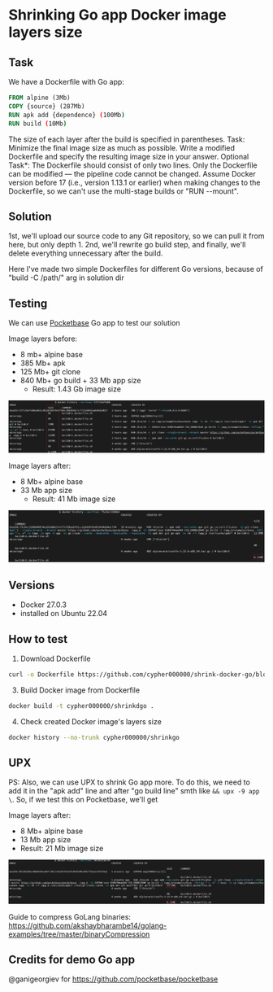 # Shrinking Go app Docker image layers size 


## Task
We have a Dockerfile with Go app:
``` Dockerfile
FROM alpine (3Mb)
COPY {source} (287Mb)
RUN apk add {dependence} (100Mb)
RUN build (10Mb)
```
The size of each layer after the build is specified in parentheses.
Task: Minimize the final image size as much as possible. Write a modified Dockerfile and specify the resulting image size in your answer.
Optional Task*: The Dockerfile should consist of only two lines.
Only the Dockerfile can be modified — the pipeline code cannot be changed.
Assume Docker version before 17 (i.e., version 1.13.1 or earlier) when making changes to the Dockerfile, so we can't use the multi-stage builds or "RUN --mount".

## Solution

1st, we'll upload our source code to any Git repository, so we can pull it from here, but only depth 1.
2nd, we'll rewrite go build step, and finally, we'll delete everything unnecessary after the build.

Here I've made two simple Dockerfiles for different Go versions, because of "build -C /path/" arg in solution dir

## Testing 

We can use [Pocketbase](https://github.com/pocketbase/pocketbase) Go app to test our solution


 Image layers before:
- 8 mb+ alpine base
- 385 Mb+ apk
- 125 Mb+ git clone
- 840 Mb+ go build + 33 Mb app size
  -  Result: 1.43 Gb image size
    
![before](screens/layers_before.png)

 Image layers after:
- 8 Mb+ alpine base
- 33 Mb app size
  -  Result: 41 Mb image size
    
![after](screens/layers_after.png)

## Versions

- Docker 27.0.3
- installed on Ubuntu 22.04

## How to test

1. Download Dockerfile
``` bash
curl -o Dockerfile https://github.com/cypher000000/shrink-docker-go/blob/main/testing/Dockerfile_t_after_upx
```
3. Build Docker image from Dockerfile
``` bash
docker build -t cypher000000/shrinkdgo .
```
4. Check created Docker image's layers size
``` bash
docker history --no-trunk cypher000000/shrinkgo
```
 
## UPX
PS:
Also, we can use UPX to shrink Go app more. To do this, we need to add it in the "apk add" line and after "go build line" smth like ```&& upx -9 app \```.
So, if we test this on Pocketbase, we'll get 

 Image layers after:
-  8 Mb+ alpine base
-  13 Mb app size
  -  Result: 21 Mb image size
    
![after](screens/layers_upx.png)

Guide to compress GoLang binaries:
https://github.com/akshaybharambe14/golang-examples/tree/master/binaryCompression

## Credits for demo Go app

@ganigeorgiev for https://github.com/pocketbase/pocketbase
